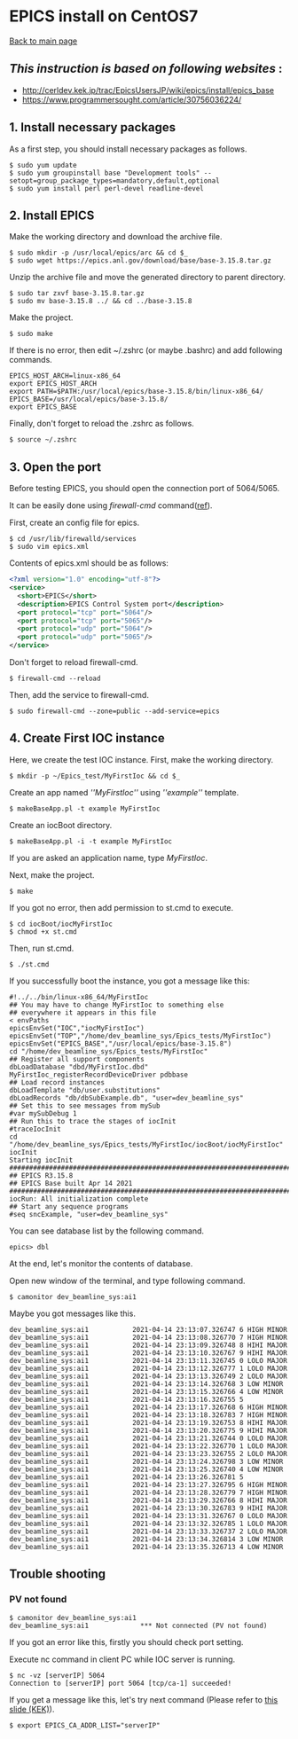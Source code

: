 # EPICS install on CentOS7

[Back to main page](../index.md)

## _This instruction is based on following websites_ :

- <http://cerldev.kek.jp/trac/EpicsUsersJP/wiki/epics/install/epics_base>
- <https://www.programmersought.com/article/30756036224/>

## 1. Install necessary packages

As a first step, you should install necessary packages as follows.

```shell
$ sudo yum update
$ sudo yum groupinstall base "Development tools" --setopt=group_package_types=mandatory,default,optional
$ sudo yum install perl perl-devel readline-devel 

```

## 2. Install EPICS

Make the working directory and download the archive file.

```shell
$ sudo mkdir -p /usr/local/epics/arc && cd $_
$ sudo wget https://epics.anl.gov/download/base/base-3.15.8.tar.gz
```

Unzip the archive file and move the generated directory to parent directory.

```shell
$ sudo tar zxvf base-3.15.8.tar.gz
$ sudo mv base-3.15.8 ../ && cd ../base-3.15.8
```

Make the project.

```shell
$ sudo make
```

If there is no error, then edit ~/.zshrc (or maybe .bashrc) and add following commands.

```shell
EPICS_HOST_ARCH=linux-x86_64
export EPICS_HOST_ARCH
export PATH=$PATH:/usr/local/epics/base-3.15.8/bin/linux-x86_64/
EPICS_BASE=/usr/local/epics/base-3.15.8/
export EPICS_BASE
```

Finally, don't forget to reload the .zshrc as follows.

```shell
$ source ~/.zshrc
```

## 3. Open the port

Before testing EPICS, you should open the connection port of 5064/5065.

It can be easily done using _firewall-cmd_ command([ref](https://eng-entrance.com/linux-centos-firewall#i)).

First, create an config file for epics.

```shell
$ cd /usr/lib/firewalld/services
$ sudo vim epics.xml
```

Contents of epics.xml should be as follows:

```xml
<?xml version="1.0" encoding="utf-8"?>
<service>
  <short>EPICS</short>
  <description>EPICS Control System port</description>
  <port protocol="tcp" port="5064"/>
  <port protocol="tcp" port="5065"/>
  <port protocol="udp" port="5064"/>
  <port protocol="udp" port="5065"/>
</service>
```

Don't forget to reload firewall-cmd.

```shell
$ firewall-cmd --reload
```

Then, add the service to firewall-cmd.

```shell
$ sudo firewall-cmd --zone=public --add-service=epics
```

## 4. Create First IOC instance

Here, we create the test IOC instance. First, make the working directory.

```shell
$ mkdir -p ~/Epics_test/MyFirstIoc && cd $_
```

Create an app named _''MyFirstIoc''_ using _''example''_ template.

```shell
$ makeBaseApp.pl -t example MyFirstIoc
```

Create an iocBoot directory.

```shell
$ makeBaseApp.pl -i -t example MyFirstIoc
```

If you are asked an application name, type _MyFirstIoc_.

Next, make the project.

```shell
$ make
```

If you got no error, then add permission to st.cmd to execute.

```shell
$ cd iocBoot/iocMyFirstIoc
$ chmod +x st.cmd
```

Then, run st.cmd.

```shell
$ ./st.cmd
```

If you successfully boot the instance, you got a message like this:

```shell
#!../../bin/linux-x86_64/MyFirstIoc
## You may have to change MyFirstIoc to something else
## everywhere it appears in this file
< envPaths
epicsEnvSet("IOC","iocMyFirstIoc")
epicsEnvSet("TOP","/home/dev_beamline_sys/Epics_tests/MyFirstIoc")
epicsEnvSet("EPICS_BASE","/usr/local/epics/base-3.15.8")
cd "/home/dev_beamline_sys/Epics_tests/MyFirstIoc"
## Register all support components
dbLoadDatabase "dbd/MyFirstIoc.dbd"
MyFirstIoc_registerRecordDeviceDriver pdbbase
## Load record instances
dbLoadTemplate "db/user.substitutions"
dbLoadRecords "db/dbSubExample.db", "user=dev_beamline_sys"
## Set this to see messages from mySub
#var mySubDebug 1
## Run this to trace the stages of iocInit
#traceIocInit
cd "/home/dev_beamline_sys/Epics_tests/MyFirstIoc/iocBoot/iocMyFirstIoc"
iocInit
Starting iocInit
############################################################################
## EPICS R3.15.8
## EPICS Base built Apr 14 2021
############################################################################
iocRun: All initialization complete
## Start any sequence programs
#seq sncExample, "user=dev_beamline_sys"
```

You can see database list by the following command.

```shell
epics> dbl
```

At the end, let's monitor the contents of database.

Open new window of the terminal, and type following command.

```shell
$ camonitor dev_beamline_sys:ai1
```

Maybe you got messages like this.

```shell
dev_beamline_sys:ai1           2021-04-14 23:13:07.326747 6 HIGH MINOR
dev_beamline_sys:ai1           2021-04-14 23:13:08.326770 7 HIGH MINOR
dev_beamline_sys:ai1           2021-04-14 23:13:09.326748 8 HIHI MAJOR
dev_beamline_sys:ai1           2021-04-14 23:13:10.326767 9 HIHI MAJOR
dev_beamline_sys:ai1           2021-04-14 23:13:11.326745 0 LOLO MAJOR
dev_beamline_sys:ai1           2021-04-14 23:13:12.326777 1 LOLO MAJOR
dev_beamline_sys:ai1           2021-04-14 23:13:13.326749 2 LOLO MAJOR
dev_beamline_sys:ai1           2021-04-14 23:13:14.326768 3 LOW MINOR
dev_beamline_sys:ai1           2021-04-14 23:13:15.326766 4 LOW MINOR
dev_beamline_sys:ai1           2021-04-14 23:13:16.326755 5  
dev_beamline_sys:ai1           2021-04-14 23:13:17.326768 6 HIGH MINOR
dev_beamline_sys:ai1           2021-04-14 23:13:18.326783 7 HIGH MINOR
dev_beamline_sys:ai1           2021-04-14 23:13:19.326753 8 HIHI MAJOR
dev_beamline_sys:ai1           2021-04-14 23:13:20.326775 9 HIHI MAJOR
dev_beamline_sys:ai1           2021-04-14 23:13:21.326744 0 LOLO MAJOR
dev_beamline_sys:ai1           2021-04-14 23:13:22.326770 1 LOLO MAJOR
dev_beamline_sys:ai1           2021-04-14 23:13:23.326755 2 LOLO MAJOR
dev_beamline_sys:ai1           2021-04-14 23:13:24.326798 3 LOW MINOR
dev_beamline_sys:ai1           2021-04-14 23:13:25.326740 4 LOW MINOR
dev_beamline_sys:ai1           2021-04-14 23:13:26.326781 5  
dev_beamline_sys:ai1           2021-04-14 23:13:27.326795 6 HIGH MINOR
dev_beamline_sys:ai1           2021-04-14 23:13:28.326779 7 HIGH MINOR
dev_beamline_sys:ai1           2021-04-14 23:13:29.326766 8 HIHI MAJOR
dev_beamline_sys:ai1           2021-04-14 23:13:30.326783 9 HIHI MAJOR
dev_beamline_sys:ai1           2021-04-14 23:13:31.326767 0 LOLO MAJOR
dev_beamline_sys:ai1           2021-04-14 23:13:32.326785 1 LOLO MAJOR
dev_beamline_sys:ai1           2021-04-14 23:13:33.326737 2 LOLO MAJOR
dev_beamline_sys:ai1           2021-04-14 23:13:34.326814 3 LOW MINOR
dev_beamline_sys:ai1           2021-04-14 23:13:35.326713 4 LOW MINOR
```

## Trouble shooting

### PV not found

```shell
$ camonitor dev_beamline_sys:ai1
dev_beamline_sys:ai1             *** Not connected (PV not found)
```

If you got an error like this, firstly you should check port setting.

Execute nc command in client PC while IOC server is running.

```shell
$ nc -vz [serverIP] 5064
Connection to [serverIP] port 5064 [tcp/ca-1] succeeded!
```

If you get a message like this, let's try next command (Please refer to [this slide (KEK)](http://www-linac.kek.jp/cont/epics/epics-ihep-2001/Configuration2.pdf)).

```shell
$ export EPICS_CA_ADDR_LIST="serverIP"
```



